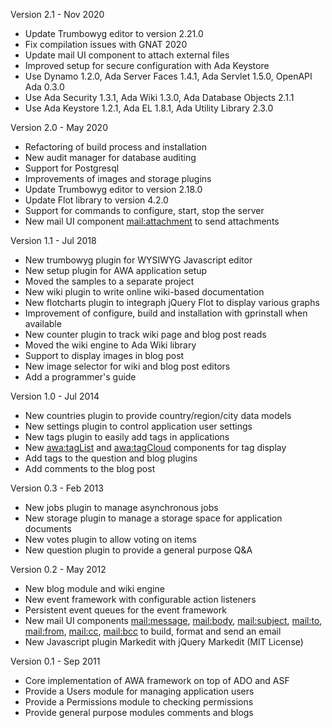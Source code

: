 Version 2.1     - Nov 2020
  - Update Trumbowyg editor to version 2.21.0
  - Fix compilation issues with GNAT 2020
  - Update mail UI component to attach external files
  - Improved setup for secure configuration with Ada Keystore
  - Use Dynamo 1.2.0, Ada Server Faces 1.4.1, Ada Servlet 1.5.0, OpenAPI Ada 0.3.0
  - Use Ada Security 1.3.1, Ada Wiki 1.3.0, Ada Database Objects 2.1.1
  - Use Ada Keystore 1.2.1, Ada EL 1.8.1, Ada Utility Library 2.3.0

Version 2.0     - May 2020
  - Refactoring of build process and installation
  - New audit manager for database auditing
  - Support for Postgresql
  - Improvements of images and storage plugins
  - Update Trumbowyg editor to version 2.18.0
  - Update Flot library to version 4.2.0
  - Support for commands to configure, start, stop the server
  - New mail UI component <mail:attachment> to send attachments

Version 1.1     - Jul 2018
  - New trumbowyg plugin for WYSIWYG Javascript editor
  - New setup plugin for AWA application setup
  - Moved the samples to a separate project
  - New wiki plugin to write online wiki-based documentation
  - New flotcharts plugin to integraph jQuery Flot to display various graphs
  - Improvement of configure, build and installation with gprinstall when available
  - New counter plugin to track wiki page and blog post reads
  - Moved the wiki engine to Ada Wiki library
  - Support to display images in blog post
  - New image selector for wiki and blog post editors
  - Add a programmer's guide

Version 1.0     - Jul 2014
  - New countries plugin to provide country/region/city data models
  - New settings plugin to control application user settings
  - New tags plugin to easily add tags in applications
  - New <awa:tagList> and <awa:tagCloud> components for tag display
  - Add tags to the question and blog plugins
  - Add comments to the blog post

Version 0.3     - Feb 2013
  - New jobs plugin to manage asynchronous jobs
  - New storage plugin to manage a storage space for application documents
  - New votes plugin to allow voting on items
  - New question plugin to provide a general purpose Q&A

Version 0.2     - May 2012
  - New blog module and wiki engine
  - New event framework with configurable action listeners
  - Persistent event queues for the event framework
  - New mail UI components <mail:message>, <mail:body>, <mail:subject>,
    <mail:to>, <mail:from>, <mail:cc>, <mail:bcc> to build, format and
    send an email
  - New Javascript plugin Markedit with jQuery Markedit (MIT License)

Version 0.1     - Sep 2011
  - Core implementation of AWA framework on top of ADO and ASF
  - Provide a Users module for managing application users
  - Provide a Permissions module to checking permissions
  - Provide general purpose modules comments and blogs

